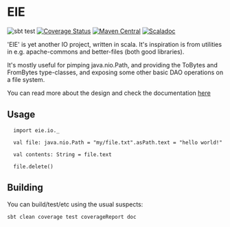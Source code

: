 # EIE

![sbt test](https://travis-ci.org/aaronp/eie.svg?branch=master)
[![Coverage Status](https://coveralls.io/repos/github/aaronp/eie/badge.svg?branch=master)](https://coveralls.io/github/aaronp/eie?branch=master)
[![Maven Central](https://maven-badges.herokuapp.com/maven-central/com.github.aaronp/eie_2.13/badge.png)](https://maven-badges.herokuapp.com/maven-central/com.github.aaronp/eie_2.13)
[![Scaladoc](https://javadoc-badge.appspot.com/com.github.aaronp/eie_2.13.svg?label=scaladoc)](https://javadoc-badge.appspot.com/com.github.aaronp/eie_2.13)


'EIE' is yet another IO project, written in scala. It's inspiration is
from utilities in e.g. apache-commons and better-files (both good libraries).

It's mostly useful for pimping java.nio.Path, and providing the ToBytes and FromBytes
type-classes, and exposing some other basic DAO operations on a file system.


You can read more about the design and check the documentation [here](https://aaronp.github.io/eie)

## Usage


```
  import eie.io._

  val file: java.nio.Path = "my/file.txt".asPath.text = "hello world!"

  val contents: String = file.text

  file.delete()
```

## Building

You can build/test/etc using the usual suspects:

```
sbt clean coverage test coverageReport doc
```
